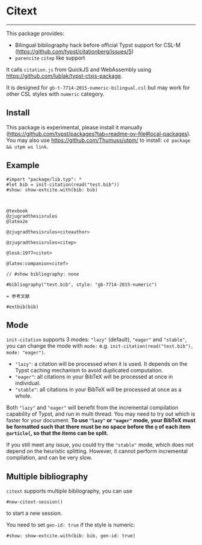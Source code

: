 # Citext 
- - -

This package provides:

* Bilingual bibliography hack before official Typst support for CSL-M (https://github.com/typst/citationberg/issues/5)
* `parencite` `citep` like support

It calls `citation.js` from QuickJS and WebAssembly using https://github.com/lublak/typst-ctxjs-package.

It is designed for `gb-t-7714-2015-numeric-bilingual.csl` but may work for other CSL styles with `numeric` category.

## Install
This package is experimental, please install it manually (https://github.com/typst/packages?tab=readme-ov-file#local-packages). You may also use https://github.com/Thumuss/utpm/ to install: `cd package && utpm ws link`.



## Example
```typst
#import "package/lib.typ": *
#let bib = init-citation(read("test.bib"))
#show: show-extcite.with(bib: bib)



@texbook
@zjugradthesisrules
@latex2e

@zjugradthesisrules<citeauthor>

@zjugradthesisrules<citep>

@lesk:1977<citet>

@latex:companion<citef>

// #show bibliography: none

#bibliography("test.bib", style: "gb-7714-2015-numeric")

= 参考文献

#extbib(bib)
```

## Mode
`init-citation` supports 3 modes: `"lazy"` (default), `"eager"` and `"stable"`, you can change the mode with `mode:`
e.g. `init-citation(read("test.bib"), mode: "eager")`.

* `"lazy"`: a citation will be processed when it is used.  It depends on the Typst caching mechanism to avoid duplicated computation.
* `"eager"`: all citations in your BibTeX will be processed at once in individual. 
* `"stable"`: all citations in your BibTeX will be processed at once as a whole. 

Both `"lazy"` and `"eager"` will benefit from the incremental compilation capability of Typst, and run in multi thread. You may need to try out which is faster for your document. **To use `"lazy"` or `"eager"` mode, your BibTeX must be formatted such that there must be no space before the `@` of each item `@article{`, so that the items can be split.**

If you still meet any issue, you could try the `"stable"` mode, which does not depend on the heuristic splitting. However, it cannot perform incremental compilation, and can be very slow.

## Multiple bibliography
`citext` supports multiple bibliography, you can use

```typst
#new-citext-session()
```

to start a new session.

You need to set `gen-id: true` if the style is numeric:
```typst
#show: show-extcite.with(bib: bib, gen-id: true)
```